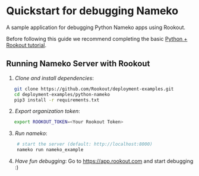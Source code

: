 
# Quickstart for debugging Nameko

A sample application for debugging Python Nameko apps using Rookout.

Before following this guide we recommend completing the basic [Python + Rookout tutorial](https://github.com/Rookout/tutorial-python).

## Running Nameko Server with Rookout

1. *Clone and install dependencies*:
 ```bash
    git clone https://github.com/Rookout/deployment-examples.git
    cd deployment-examples/python-nameko
    pip3 install -r requirements.txt
```

2. *Export organization token*:
 ```bash
 	export ROOKOUT_TOKEN=<Your Rookout Token>
```

3. *Run nameko*:
```bash
    # start the server (default: http://localhost:8000)
    nameko run nameko_example
```

4. *Have fun debugging*:
	Go to https://app.rookout.com and start debugging :)


[Python + Rookout]: https://docs.rookout.com/docs/sdk-setup.html

